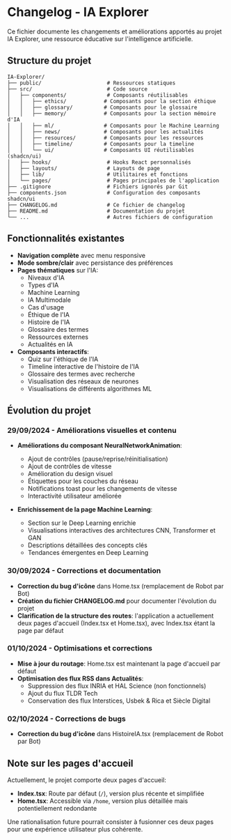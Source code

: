 
# Changelog - IA Explorer

Ce fichier documente les changements et améliorations apportés au projet IA Explorer, une ressource éducative sur l'intelligence artificielle.

## Structure du projet

```
IA-Explorer/
├── public/                     # Ressources statiques
├── src/                        # Code source
│   ├── components/             # Composants réutilisables
│   │   ├── ethics/            # Composants pour la section éthique
│   │   ├── glossary/          # Composants pour le glossaire
│   │   ├── memory/            # Composants pour la section mémoire d'IA
│   │   ├── ml/                # Composants pour le Machine Learning
│   │   ├── news/              # Composants pour les actualités
│   │   ├── resources/         # Composants pour les ressources
│   │   ├── timeline/          # Composants pour la timeline
│   │   └── ui/                # Composants UI réutilisables (shadcn/ui)
│   ├── hooks/                  # Hooks React personnalisés
│   ├── layouts/                # Layouts de page
│   ├── lib/                    # Utilitaires et fonctions
│   └── pages/                  # Pages principales de l'application
├── .gitignore                  # Fichiers ignorés par Git
├── components.json             # Configuration des composants shadcn/ui
├── CHANGELOG.md                # Ce fichier de changelog
├── README.md                   # Documentation du projet
└── ...                         # Autres fichiers de configuration
```

## Fonctionnalités existantes

- **Navigation complète** avec menu responsive
- **Mode sombre/clair** avec persistance des préférences
- **Pages thématiques** sur l'IA:
  - Niveaux d'IA
  - Types d'IA
  - Machine Learning
  - IA Multimodale
  - Cas d'usage
  - Éthique de l'IA
  - Histoire de l'IA
  - Glossaire des termes
  - Ressources externes
  - Actualités en IA
- **Composants interactifs**:
  - Quiz sur l'éthique de l'IA
  - Timeline interactive de l'histoire de l'IA
  - Glossaire des termes avec recherche
  - Visualisation des réseaux de neurones
  - Visualisations de différents algorithmes ML

## Évolution du projet

### 29/09/2024 - Améliorations visuelles et contenu
- **Améliorations du composant NeuralNetworkAnimation**:
  - Ajout de contrôles (pause/reprise/réinitialisation)
  - Ajout de contrôles de vitesse
  - Amélioration du design visuel
  - Étiquettes pour les couches du réseau
  - Notifications toast pour les changements de vitesse
  - Interactivité utilisateur améliorée

- **Enrichissement de la page Machine Learning**:
  - Section sur le Deep Learning enrichie
  - Visualisations interactives des architectures CNN, Transformer et GAN
  - Descriptions détaillées des concepts clés
  - Tendances émergentes en Deep Learning

### 30/09/2024 - Corrections et documentation
- **Correction du bug d'icône** dans Home.tsx (remplacement de Robot par Bot)
- **Création du fichier CHANGELOG.md** pour documenter l'évolution du projet
- **Clarification de la structure des routes**: l'application a actuellement deux pages d'accueil (Index.tsx et Home.tsx), avec Index.tsx étant la page par défaut

### 01/10/2024 - Optimisations et corrections
- **Mise à jour du routage**: Home.tsx est maintenant la page d'accueil par défaut
- **Optimisation des flux RSS dans Actualités**:
  - Suppression des flux INRIA et HAL Science (non fonctionnels)
  - Ajout du flux TLDR Tech
  - Conservation des flux Interstices, Usbek & Rica et Siècle Digital

### 02/10/2024 - Corrections de bugs
- **Correction du bug d'icône** dans HistoireIA.tsx (remplacement de Robot par Bot)

## Note sur les pages d'accueil
Actuellement, le projet comporte deux pages d'accueil:
- **Index.tsx**: Route par défaut (`/`), version plus récente et simplifiée
- **Home.tsx**: Accessible via `/home`, version plus détaillée mais potentiellement redondante

Une rationalisation future pourrait consister à fusionner ces deux pages pour une expérience utilisateur plus cohérente.
